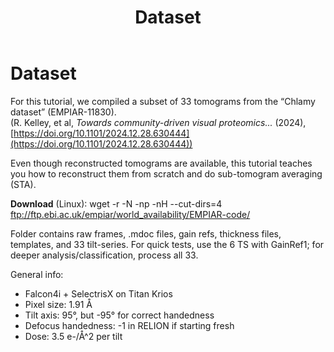 ﻿---
layout: default
title: "Dataset"
---

# Dataset

For this tutorial, we compiled a subset of 33 tomograms from the “Chlamy dataset” (EMPIAR-11830).  
(R. Kelley, et al, *Towards community-driven visual proteomics...* (2024), [https://doi.org/10.1101/2024.12.28.630444](https://doi.org/10.1101/2024.12.28.630444))

Even though reconstructed tomograms are available, this tutorial teaches you how to reconstruct them from scratch and do sub-tomogram averaging (STA).

**Download** (Linux):
wget -r -N -np -nH --cut-dirs=4 ftp://ftp.ebi.ac.uk/empiar/world_availability/EMPIAR-code/

Folder contains raw frames, .mdoc files, gain refs, thickness files, templates, and 33 tilt-series. For quick tests, use the 6 TS with GainRef1; for deeper analysis/classification, process all 33.

General info:
- Falcon4i + SelectrisX on Titan Krios
- Pixel size: 1.91 Å
- Tilt axis: 95°, but -95° for correct handedness
- Defocus handedness: -1 in RELION if starting fresh
- Dose: 3.5 e-/Å^2 per tilt
